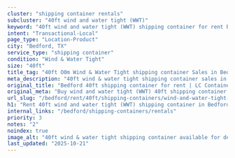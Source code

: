 ```yaml
---
cluster: "shipping container rentals"
subcluster: "40ft wind and water tight (WWT)"
keyword: "40ft wind and water tight (WWT) shipping container for rent Bedford, TX"
intent: "Transactional-Local"
page_type: "Location-Product"
city: "Bedford, TX"
service_type: "shipping container"
condition: "Wind & Water Tight"
size: "40ft"
title_tag: "40ft O0m Wind & Water Tight shipping container Sales in Bedford | LC Container"
meta_description: "40ft wind & water tight shipping container sales in Bedford. Fast delivery, competitive pricing. Serving shipping containers area. Quote ID: K2X. Call (214) 524-4168 for your free quote today."
original_title: "Bedford 40ft shipping container for rent | LC Container"
original_meta: "Buy wind and water tight (WWT) 40ft shipping container rent with local delivery in Bedford, TX. LC Container — local Since 2003. Request a fast quote today."
url_slug: "/bedford/rent/40ft/shipping-containers/wind-and-water-tight-wwt"
h1: "Rent 40ft wind and water tight (WWT) shipping container in Bedford"
internal_links: "/bedford/shipping-containers/rentals"
priority: 3
notes: "2"
noindex: true
image_alt: "40ft wind & water tight shipping container available for delivery in Bedford"
last_updated: "2025-10-21"
---
```


<!-- TODO: Add unique city/inventory copy, images, and internal links here. -->
